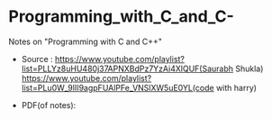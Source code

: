# Programming_with_C_and_C-
Notes on "Programming with C and C++"

- Source : https://www.youtube.com/playlist?list=PLLYz8uHU480j37APNXBdPz7YzAi4XlQUF(Saurabh Shukla) 
 https://www.youtube.com/playlist?list=PLu0W_9lII9agpFUAlPFe_VNSlXW5uE0YL(code with harry)

- PDF(of notes):
